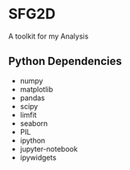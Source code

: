 # SFG2D
A toolkit for my Analysis

## Python Dependencies

- numpy
- matplotlib
- pandas
- scipy
- limfit
- seaborn
- PIL
- ipython
- jupyter-notebook
- ipywidgets
